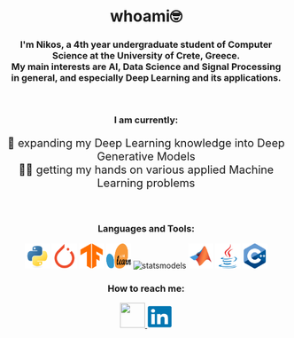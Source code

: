 <h1 align="center"> whoami🤓 </h1>

<h3 align="center">
    I'm Nikos, a 4th year undergraduate student of Computer Science at the University of Crete, Greece. <br>
    My main interests are AI, Data Science and Signal Processing in general, and especially Deep Learning and its applications.
</h3>

<br>

<h3 align="center"><b> I am currently: </b></h3>
<p style="font-size:20px;" align="center">
    📖 expanding my Deep Learning knowledge into Deep Generative Models <br>
    👨‍💻 getting my hands on various applied Machine Learning problems
</p>

<br>

<h3 align="center">Languages and Tools:</h3>
<p align="center">
    <img src="https://raw.githubusercontent.com/devicons/devicon/master/icons/python/python-original.svg" alt="python" width="45" height="45"/>
    <img src="https://raw.githubusercontent.com/devicons/devicon/master/icons/pytorch/pytorch-original.svg" alt="pytorch" width="45" height="45"/>
    <img src="https://raw.githubusercontent.com/devicons/devicon/master/icons/tensorflow/tensorflow-original.svg" alt="tensorflow" width="45" height="45"/>
    <img src="https://raw.githubusercontent.com/scikit-learn/scikit-learn/main/doc/logos/scikit-learn-logo-without-subtitle.svg" alt="scikit-learn" width="45" height="45"/>
    <img src="https://www.statsmodels.org/stable/_images/statsmodels-logo-v2.svg" alt="statsmodels" width="45" height="45"/>
    <img src="https://raw.githubusercontent.com/devicons/devicon/master/icons/matlab/matlab-original.svg" alt="matlab" width="45" height="45"/>
    <img src="https://raw.githubusercontent.com/devicons/devicon/master/icons/java/java-original.svg" alt="java" width="45" height="45"/>
    <img src="https://raw.githubusercontent.com/devicons/devicon/master/icons/cplusplus/cplusplus-original.svg" alt="c++" width="45" height="45"/>
</p>

<h3 align="center"> How to reach me: </h3>
<p align="center">
 <a href="mailto:nikoskontogeorgis.nk@gmail.com" target="_blank">
 <img src="https://upload.wikimedia.org/wikipedia/commons/thumb/e/ee/%28at%29.svg/1280px-%28at%29.svg.png" height="45" width="45" /> </a>
 <a href="https://www.linkedin.com/in/nikoskontogeorgis/" target="_blank">
 <img src="https://raw.githubusercontent.com/devicons/devicon/master/icons/linkedin/linkedin-original.svg" height="40" width="45" /> </a>
</p>
